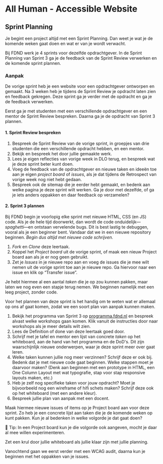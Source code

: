 # All Human - Accessible Website

## Sprint Planning
<!-- Ontwerp en maak voor een opdrachtgever een website toegankelijk volgens WCAG richtlijnen. -->

Je begint een project altijd met een Sprint Planning. Dan weet je wat je de komende weken gaat doen en wat er van je wordt verwacht.

Bij FDND werk je 4 sprints voor dezelfde opdrachtgever. In de Sprint Planning van Sprint 3 ga je de feedback van de Sprint Review verwerken en de komende sprint plannen.

### Aanpak
<!--
Tijdens de sprint planning gaan studenten de Sprint Review bespreken en de aankomende sprint plannen. Hier kan misschien een goede opdracht bij dat ze gaan bedenken hoe ze de opdracht verder gaan aanpakken? Plan van aanpak? (sommige opdrachten zijn best moeilijk, hoe pak je zoiets aan? Welke pagina's ga je eerst doen? Welke daarna?)
Dan kunnen ze hun aanpak ook bespreken met een docent.
-->
De vorige sprint heb je een website voor een opdrachtgever ontworpen en gemaakt. Na 3 weken heb je tijdens de Sprint Review je opdracht laten zien en feedback gekregen. Deze sprint ga je verder met de opdracht en ga je de feedback verwerken.

Eerst ga je met studenten met een verschillende opdrachtgever en een mentor de Sprint Review bespreken. Daarna ga je de opdracht van Sprint 3 plannen.

#### 1. Sprint Review bespreken

1. Bespreek de Sprint Review van de vorige sprint, in groepjes van drie studenten die een verschillende opdracht hebben, en een mentor.
2. Bekijk en bespreek het door jullie gemaakte werk.
3. Lees je eigen reflecties van vorige week in DLO terug, en bespreek wat je deze sprint beter kunt doen.
4. Voeg de feedback van de opdrachtgever en nieuwe taken en ideeën toe aan je eigen *project board* of *issues*, als je dat tijdens de Retrospect van vorige week nog niet hebt gedaan.
5. Bespreek ook de sitemap die je eerder hebt gemaakt, en bedenk aan welke pagina je deze sprint wilt werken. Ga je door met dezelfde, of ga je iets anders oppakken en daar feedback op verzamelen?

#### 2. Sprint 3 plannen

<!-- 
Aankomende sprint plannen en projectboard, sprint review afspreken en bedenken wat je wil gaan laten zien. 
Taken van sprint 3 inplannen.
-->
<!--
Tijdens de sprint planning van sprint 2 hebben ze een sitemap gemaakt. Zou goed zijn als ze die weer gaan bekijken en bespreken. -> volgende stap bedenken -> plan voor maken. Want nu hebben ze de opdrachtgever gesproken en veel beter beeld van wat de bedoeling is van de opdracht.
-->
<!-- 
De werkwijze bij FDND is: Elke sprint opnieuw beginnen met code. Dus je HTML en CSS weggooien. Dit doen we omdat je dan kan toepassen wat je in een sprint hebt geleerd. Als je de hele tijd doorwerkt dan wordt de code onduidelijk, spaghetti, en ontstaan vervelende bugs omdat bijvoorbeeld een element op verschillende plekken styling krijgt, dit is best lastig te debuggen, vooral als je een beginner bent. 
Kunnen we hier een opdrachtje voor verzinnen dat ze niet hun code kopieren naar deze nieuwe repo, maar een outline neerzetten in comments op basis van de oude code en wat ze hebben geleerd? 
Misschien daarbij verwijzen naar de FDND code conventies? Die staan o.a. op docs, en in sprint 2 hebben ze een workshop code conventies gehad. Misschien ze laten kijken naar tips die ze hebben gekregen tijdens de code/design review? 
-->

Bij FDND begin je voorlopig elke sprint met nieuwe HTML, CSS (en JS) code. Als je de hele tijd doorwerkt, dan wordt de code onduidelijk—_spaghetti_—en ontstaan vervelende bugs. Dit is best lastig te debuggen, vooral als je een beginner bent. Vandaar dat we in een nieuwe repository beginnen. _Begin dus altijd met nieuwe code schrijven._

1. _Fork_ en _Clone_ deze leertaak.
2. Koppel het _Project board_ uit de vorige sprint, of maak een nieuw Project board aan als je er nog geen gebruikt. 
3. Zet je _Issues_ in je nieuwe repo aan en voeg de issues die je mee wilt nemen uit de vorige sprint toe aan je nieuwe repo. Ga hiervoor naar een issue en klik op “Transfer issue”.

Je hebt hiermee al een aantal _taken_ die je op zou kunnen pakken, maar laten we nog even een stapje terug nemen. We beginnen namelijk met een leeg project, zonder code.

Voor het plannen van deze sprint is het handig om te weten wat er allemaal op ons af gaat komen, zodat we een soort plan van aanpak kunnen maken.

1. Bekijk het programma van Sprint 3 op [programma.fdnd.nl](https://programma.fdnd.nl/static-web/all-human) en bespreek alvast welke workshops gaan komen. Klik vanuit de instructies door naar workshops als je meer details wilt zien.
2. Lees de Definition of done van deze leertaak goed door.
3. Schrijf met je tafel en mentor een lijst van concrete _taken_ op het whiteboard, aan de hand van het programma en de DoD's. Dit zijn waarschijnlijk nieuwe onderwerpen, waar je deze sprint meer over gaat leren.
4. Welke taken kunnen jullie nog meer verzinnen? Schrijf deze er ook bij. Bedenk dat je met nieuwe code gaat beginnen. Welke stappen moet je daarvoor maken? (Denk aan beginnen met een prototype in HTML, een One Column Layout met wat typografie, stap voor stap responsive layouts maken, etc.)
5. Heb je zelf nog specifieke taken voor jouw opdracht? Moet je bijvoorbeeld nog een wireframe of hifi schets maken? Schrijf deze ook op het whiteboard (met een andere kleur).
6. Bespreek jullie plan van aanpak met een docent.

Maak hiermee nieuwe issues of items op je Project board aan voor deze sprint. Zo heb je een concrete lijst aan taken die je de komende weken op kunt pakken. Kun je al bedenken in welke volgorde je dat gaat doen?

💪 Tip: In een Project board kun je die volgorde ook aangeven, mocht je daar al mee willen experimenteren.

Zet een krul door jullie whiteboard als jullie klaar zijn met jullie planning.

Vanochtend gaan we eerst verder met een WCAG audit, daarna kun je beginnen met het oppakken van je issues.